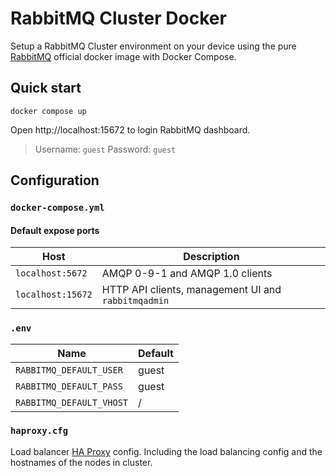# RabbitMQ Cluster Docker

Setup a RabbitMQ Cluster environment on your device using the pure [RabbitMQ](https://hub.docker.com/_/rabbitmq/) official docker image with Docker Compose.

## Quick start

```
docker compose up
```

Open http://localhost:15672 to login RabbitMQ dashboard.

> Username: `guest`
> Password: `guest`

## Configuration

### `docker-compose.yml`

#### Default expose ports

| Host              | Description                                         |
| ----------------- | --------------------------------------------------- |
| `localhost:5672`  | AMQP 0-9-1 and AMQP 1.0 clients                     |
| `localhost:15672` | HTTP API clients, management UI and `rabbitmqadmin` |

### `.env`

| Name                     | Default |
| ------------------------ | ------- |
| `RABBITMQ_DEFAULT_USER`  | guest   |
| `RABBITMQ_DEFAULT_PASS`  | guest   |
| `RABBITMQ_DEFAULT_VHOST` | /       |


### `haproxy.cfg`

Load balancer [HA Proxy](http://www.haproxy.org/) config. Including the load balancing config and the hostnames of the nodes in cluster.
